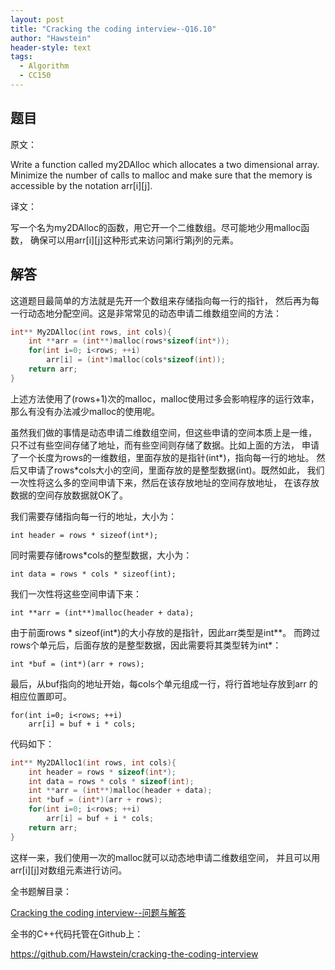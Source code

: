 ```yaml
---
layout: post
title: "Cracking the coding interview--Q16.10"
author: "Hawstein"
header-style: text
tags:
  - Algorithm
  - CC150
---
```


## 题目

原文：

Write a function called my2DAlloc which allocates a two dimensional 
array. Minimize the number of calls to malloc and make sure that the 
memory is accessible by the notation arr[i][j].

译文：

写一个名为my2DAlloc的函数，用它开一个二维数组。尽可能地少用malloc函数，
确保可以用arr[i][j]这种形式来访问第i行第j列的元素。

## 解答

这道题目最简单的方法就是先开一个数组来存储指向每一行的指针，
然后再为每一行动态地分配空间。这是非常常见的动态申请二维数组空间的方法：

```cpp
int** My2DAlloc(int rows, int cols){
    int **arr = (int**)malloc(rows*sizeof(int*));
    for(int i=0; i<rows; ++i)
        arr[i] = (int*)malloc(cols*sizeof(int));
    return arr;
}
```

上述方法使用了(rows+1)次的malloc，malloc使用过多会影响程序的运行效率，
那么有没有办法减少malloc的使用呢。

虽然我们做的事情是动态申请二维数组空间，但这些申请的空间本质上是一维，
只不过有些空间存储了地址，而有些空间则存储了数据。比如上面的方法，
申请了一个长度为rows的一维数组，里面存放的是指针(int\*)，指向每一行的地址。 
然后又申请了rows*cols大小的空间，里面存放的是整型数据(int)。既然如此，
我们一次性将这么多的空间申请下来，然后在该存放地址的空间存放地址，
在该存放数据的空间存放数据就OK了。

我们需要存储指向每一行的地址，大小为：

	int header = rows * sizeof(int*);
	
同时需要存储rows*cols的整型数据，大小为：

    int data = rows * cols * sizeof(int);

我们一次性将这些空间申请下来：

    int **arr = (int**)malloc(header + data);
	
由于前面rows * sizeof(int\*)的大小存放的是指针，因此arr类型是int**。
而跨过rows个单元后，后面存放的是整型数据，因此需要将其类型转为int\*：

    int *buf = (int*)(arr + rows);

最后，从buf指向的地址开始，每cols个单元组成一行，将行首地址存放到arr
的相应位置即可。

    for(int i=0; i<rows; ++i)
        arr[i] = buf + i * cols;

代码如下：

```cpp
int** My2DAlloc1(int rows, int cols){
    int header = rows * sizeof(int*);
    int data = rows * cols * sizeof(int);
    int **arr = (int**)malloc(header + data);
    int *buf = (int*)(arr + rows);
    for(int i=0; i<rows; ++i)
        arr[i] = buf + i * cols;
    return arr;
}
```

这样一来，我们使用一次的malloc就可以动态地申请二维数组空间，
并且可以用arr[i][j]对数组元素进行访问。


全书题解目录：

[Cracking the coding interview--问题与解答](/2013/03/14/ctci-solutions-contents/)

全书的C++代码托管在Github上：

<https://github.com/Hawstein/cracking-the-coding-interview>

